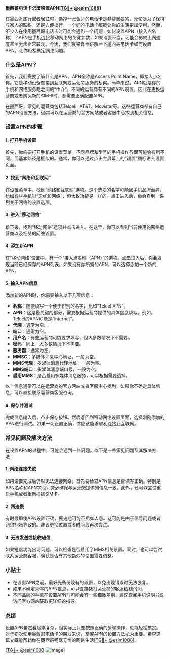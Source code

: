**墨西哥电话卡怎麽設置APN[[TG💪+ @esim1088](https://t.me/s/esim1088)]**

在墨西哥旅行或者居住时，选择一张合适的电话卡是非常重要的。无论是为了保持与家人的联系，还是方便出行，一个好的电话卡都能让你的生活更加便利。然而，不少人在使用墨西哥电话卡时可能会遇到一个问题：如何设置APN（接入点名称）？APN是手机连接移动网络的关键参数，如果设置不当，可能会影响上网速度甚至无法正常联网。今天，我们就来详细讲解一下墨西哥电话卡如何设置APN，让你轻松搞定网络问题。

### 什么是APN？

首先，我们需要了解什么是APN。APN全称是Access Point Name，即接入点名称。它是移动设备连接到互联网或运营商服务的桥梁。简单来说，APN就是你的手机和网络服务商之间的“中介”。不同的运营商有不同的APN设置，因此在更换运营商或者购买新的SIM卡时，都需要正确配置APN。

在墨西哥，常见的运营商包括Telcel、AT&T、Movistar等。这些运营商都有自己的APN设置方法，通常可以在运营商的官方网站或者客服中心找到相关信息。

### 设置APN的步骤

#### 1. 打开手机设置

首先，你需要打开手机的设置菜单。不同品牌和型号的手机操作界面可能会有所不同，但基本路径是相似的。通常，你可以通过点击主屏幕上的“设置”图标进入设置页面。

#### 2. 找到“网络和互联网”

在设置菜单中，找到“网络和互联网”选项。这个选项的名字可能因手机品牌而异，比如有些手机叫“无线和网络”，但大致功能是一样的。点击进入后，你会看到一系列关于网络的设置选项。

#### 3. 进入“移动网络”

接下来，找到“移动网络”选项并点击进入。在这里，你可以看到当前使用的网络运营商以及相关的网络设置。

#### 4. 添加新APN

在“移动网络”设置中，有一个“接入点名称（APN）”的选项。点击进入后，你会发现当前已经保存的APN列表。如果没有你所需的APN，可以选择添加一个新的APN。

#### 5. 输入APN信息

添加新的APN时，你需要输入以下几项信息：

- **名称**：随便填写一个便于识别的名字，比如“Telcel APN”。
- **APN**：这是最关键的部分，需要根据运营商提供的具体信息填写。例如，Telcel的APN可能是“internet”。
- **代理**：通常为空。
- **端口**：通常为空。
- **用户名**：有些运营商可能要求填写，但大多数情况下不需要。
- **密码**：同上，大多数情况下不需要。
- **服务器**：通常为空。
- **MMSC**：多媒体消息中心地址，一般为空。
- **MMS代理**：多媒体消息代理地址，一般为空。
- **MMS端口**：多媒体消息端口号，一般为空。
- **启用MMS**：是否启用多媒体消息服务，可以根据需要选择。

以上信息通常可以在运营商的官方网站或者客服中心找到。如果你不确定具体信息，可以直接联系运营商客服咨询。

#### 6. 保存并测试

完成信息输入后，点击保存按钮。然后返回到移动网络设置页面，选择刚刚添加的APN进行测试。如果一切设置正确，你应该能够顺利连接到互联网。

### 常见问题及解决方法

在设置APN的过程中，可能会遇到一些问题。以下是一些常见问题及其解决方法：

#### 1. 网络连接失败

如果设置完成后仍然无法连接网络，首先要检查APN信息是否填写正确。特别是APN名称和APN字段，务必确保与运营商提供的信息一致。此外，还可以尝试重启手机或者重新插拔SIM卡。

#### 2. 网速慢

有时候即使APN设置正确，网速也可能不尽如人意。这可能是由于信号问题或者网络拥堵导致的。建议更换位置或者时间段再次尝试。

#### 3. 无法发送或接收短信

如果短信功能出现问题，可以检查是否启用了MMS相关设置。同时，也可以尝试联系运营商客服，确认是否有其他额外的设置需要调整。

### 小贴士

- 在设置APN之前，最好先备份现有的设置，以免出现错误时无法恢复。
- 如果不确定具体的APN信息，可以直接拨打运营商的客服热线询问。
- 不同品牌的手机在设置APN时可能会有一些细微差别，建议查阅手机说明书或访问官方网站获取更详细的指导。

### 总结

设置APN虽然看起来复杂，但实际上只要按照正确的步骤操作，就能轻松搞定。对于初次使用墨西哥电话卡的朋友来说，掌握APN的设置方法尤为重要。希望这篇文章能帮助你在墨西哥畅享无忧的网络生活[[TG💪+ @esim1088](https://t.me/s/esim1088)]。

[[TG💪+ @esim1088](https://t.me/s/esim1088) ![Image](https://i.postimg.cc/4NQfJmqS/Snipaste-2025-05-13-00-14-12.png)]
